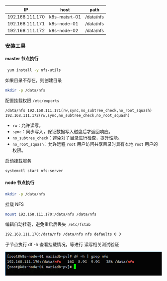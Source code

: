 | IP              | host          | path      |
| --------------- | ------------- | --------- |
| 192.168.111.170 | k8s-matsrt-01 | /data/nfs |
| 192.168.111.171 | k8s-node-01   | /data/nfs |
| 192.168.111.172 | k8s-node-02   | /data/nfs |



### 安装工具

#### master 节点执行

```sh
 yum install -y nfs-utils
```

如果目录不存在，则创建目录

```sh
mkdir -p /data/nfs
```

配置挂载权限 `/etc/exports`

```
/data/nfs 192.168.111.171(rw,sync,no_subtree_check,no_root_squash)  192.168.111.172(rw,sync,no_subtree_check,no_root_squash)
```

- `rw`：允许读写。
- `sync`：同步写入，保证数据写入磁盘后才返回响应。
- `no_subtree_check`：避免对子目录进行检查，提升性能。
- `no_root_squash`：允许远程 `root` 用户访问共享目录时具有本地 `root` 用户的权限。

启动挂载服务

```sh
systemctl start nfs-server
```



#### node 节点执行

```sh
mkdir -p /data/nfs
```

挂载 NFS

```sh
mount 192.168.111.170:/data/nfs /data/nfs
```

编辑自动挂载，避免重启后丢失` /etc/fstab`

```sh
192.168.111.170:/data/nfs /data/nfs nfs defaults 0 0
```



子节点执行 df -h 查看挂载情况，等进行 读写相关测试验证

![image-20241229195841153](images/NFS挂载共享目录/image-20241229195841153.png)

